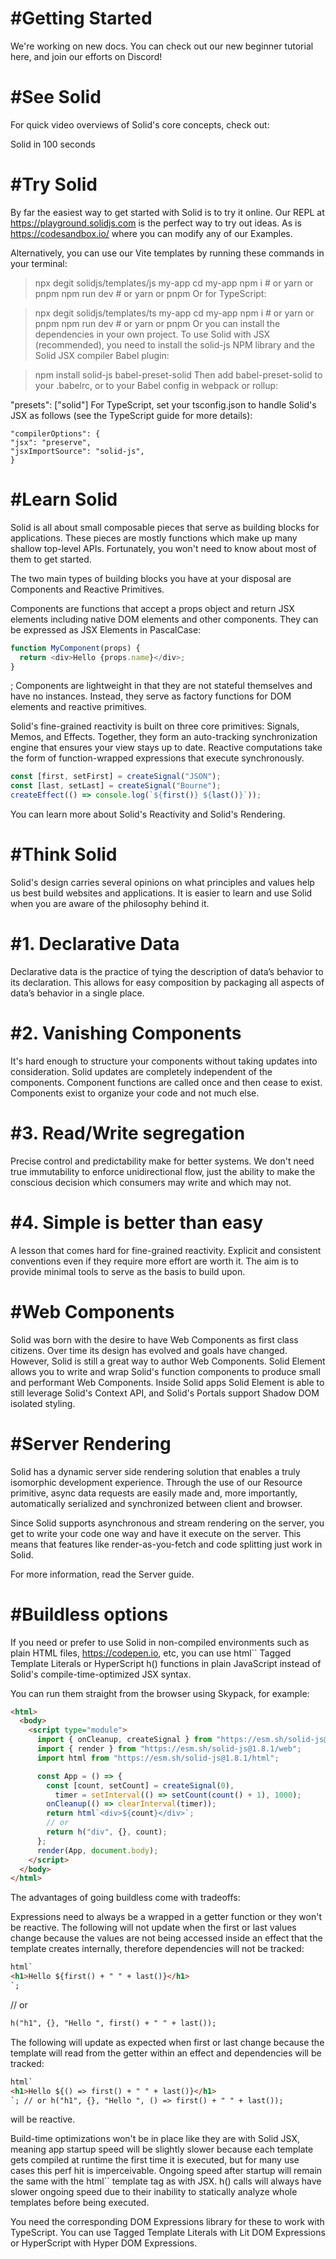 <docmach type="wrapper" replacement="content" file="docs/assets/docs.html">

# #Getting Started

We're working on new docs. You can check out our new beginner tutorial here, and join our efforts on Discord!

# #See Solid

For quick video overviews of Solid's core concepts, check out:

Solid in 100 seconds

# #Try Solid

By far the easiest way to get started with Solid is to try it online. Our REPL at https://playground.solidjs.com is the perfect way to try out ideas. As is https://codesandbox.io/ where you can modify any of our Examples.

Alternatively, you can use our Vite templates by running these commands in your terminal:

> npx degit solidjs/templates/js my-app
> cd my-app
> npm i # or yarn or pnpm
> npm run dev # or yarn or pnpm
> Or for TypeScript:

> npx degit solidjs/templates/ts my-app
> cd my-app
> npm i # or yarn or pnpm
> npm run dev # or yarn or pnpm
> Or you can install the dependencies in your own project. To use Solid with JSX (recommended), you need to install the solid-js NPM library and the Solid JSX compiler Babel plugin:

> npm install solid-js babel-preset-solid
> Then add babel-preset-solid to your .babelrc, or to your Babel config in webpack or rollup:

"presets": ["solid"]
For TypeScript, set your tsconfig.json to handle Solid's JSX as follows (see the TypeScript guide for more details):

```
"compilerOptions": {
"jsx": "preserve",
"jsxImportSource": "solid-js",
}
```

# #Learn Solid

Solid is all about small composable pieces that serve as building blocks for applications. These pieces are mostly functions which make up many shallow top-level APIs. Fortunately, you won't need to know about most of them to get started.

The two main types of building blocks you have at your disposal are Components and Reactive Primitives.

Components are functions that accept a props object and return JSX elements including native DOM elements and other components. They can be expressed as JSX Elements in PascalCase:

```ts
function MyComponent(props) {
  return <div>Hello {props.name}</div>;
}
```

<MyComponent name="Solid" />;
Components are lightweight in that they are not stateful themselves and have no instances. Instead, they serve as factory functions for DOM elements and reactive primitives.

Solid's fine-grained reactivity is built on three core primitives: Signals, Memos, and Effects. Together, they form an auto-tracking synchronization engine that ensures your view stays up to date. Reactive computations take the form of function-wrapped expressions that execute synchronously.

```ts
const [first, setFirst] = createSignal("JSON");
const [last, setLast] = createSignal("Bourne");
createEffect(() => console.log(`${first()} ${last()}`));
```

You can learn more about Solid's Reactivity and Solid's Rendering.

# #Think Solid

Solid's design carries several opinions on what principles and values help us best build websites and applications. It is easier to learn and use Solid when you are aware of the philosophy behind it.

# #1. Declarative Data

Declarative data is the practice of tying the description of data’s behavior to its declaration. This allows for easy composition by packaging all aspects of data’s behavior in a single place.

# #2. Vanishing Components

It's hard enough to structure your components without taking updates into consideration. Solid updates are completely independent of the components. Component functions are called once and then cease to exist. Components exist to organize your code and not much else.

# #3. Read/Write segregation

Precise control and predictability make for better systems. We don't need true immutability to enforce unidirectional flow, just the ability to make the conscious decision which consumers may write and which may not.

# #4. Simple is better than easy

A lesson that comes hard for fine-grained reactivity. Explicit and consistent conventions even if they require more effort are worth it. The aim is to provide minimal tools to serve as the basis to build upon.

# #Web Components

Solid was born with the desire to have Web Components as first class citizens. Over time its design has evolved and goals have changed. However, Solid is still a great way to author Web Components. Solid Element allows you to write and wrap Solid's function components to produce small and performant Web Components. Inside Solid apps Solid Element is able to still leverage Solid's Context API, and Solid's Portals support Shadow DOM isolated styling.

# #Server Rendering

Solid has a dynamic server side rendering solution that enables a truly isomorphic development experience. Through the use of our Resource primitive, async data requests are easily made and, more importantly, automatically serialized and synchronized between client and browser.

Since Solid supports asynchronous and stream rendering on the server, you get to write your code one way and have it execute on the server. This means that features like render-as-you-fetch and code splitting just work in Solid.

For more information, read the Server guide.

# #Buildless options

If you need or prefer to use Solid in non-compiled environments such as plain HTML files, https://codepen.io, etc, you can use html`` Tagged Template Literals or HyperScript h() functions in plain JavaScript instead of Solid's compile-time-optimized JSX syntax.

You can run them straight from the browser using Skypack, for example:

```html
<html>
  <body>
    <script type="module">
      import { onCleanup, createSignal } from "https://esm.sh/solid-js@1.8.1";
      import { render } from "https://esm.sh/solid-js@1.8.1/web";
      import html from "https://esm.sh/solid-js@1.8.1/html";

      const App = () => {
        const [count, setCount] = createSignal(0),
          timer = setInterval(() => setCount(count() + 1), 1000);
        onCleanup(() => clearInterval(timer));
        return html`<div>${count}</div>`;
        // or
        return h("div", {}, count);
      };
      render(App, document.body);
    </script>
  </body>
</html>
```

The advantages of going buildless come with tradeoffs:

Expressions need to always be a wrapped in a getter function or they won't be reactive. The following will not update when the first or last values change because the values are not being accessed inside an effect that the template creates internally, therefore dependencies will not be tracked:

```html
html`
<h1>Hello ${first() + " " + last()}</h1>
`;
```

// or

```html
h("h1", {}, "Hello ", first() + " " + last());
```

The following will update as expected when first or last change because the template will read from the getter within an effect and dependencies will be tracked:

```html
html`
<h1>Hello ${() => first() + " " + last()}</h1>
`; // or h("h1", {}, "Hello ", () => first() + " " + last());
```

will be reactive.

Build-time optimizations won't be in place like they are with Solid JSX, meaning app startup speed will be slightly slower because each template gets compiled at runtime the first time it is executed, but for many use cases this perf hit is imperceivable. Ongoing speed after startup will remain the same with the html`` template tag as with JSX. h() calls will always have slower ongoing speed due to their inability to statically analyze whole templates before being executed.

You need the corresponding DOM Expressions library for these to work with TypeScript. You can use Tagged Template Literals with Lit DOM Expressions or HyperScript with Hyper DOM Expressions.

</docmach>
